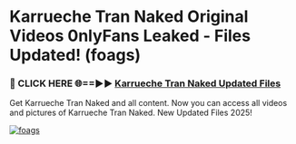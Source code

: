 # Karrueche Tran Naked Original Videos 0nlyFans Leaked - Files Updated! (foags)

<h3>🔴 CLICK HERE 🌐==►► <a href="https://tinyurl.com/up5wt9bj" rel="nofollow">Karrueche Tran Naked Updated Files</a></h3>

Get Karrueche Tran Naked and all content. Now you can access all videos and pictures of Karrueche Tran Naked. New Updated Files 2025!

[![foags](https://i.imgur.com/ABiUzMV.gif)](https://tinyurl.com/up5wt9bj)
